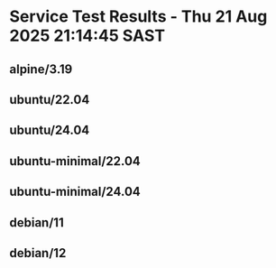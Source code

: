 # Service Test Results - Thu 21 Aug 2025 21:14:45 SAST


## alpine/3.19


## ubuntu/22.04


## ubuntu/24.04


## ubuntu-minimal/22.04


## ubuntu-minimal/24.04


## debian/11


## debian/12

